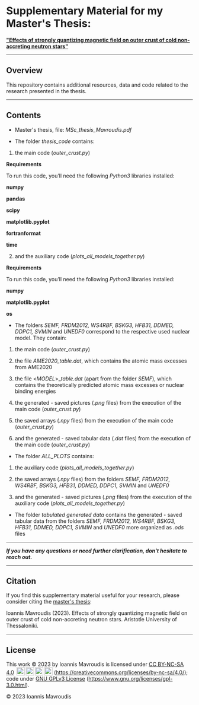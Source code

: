 # Supplementary Material for my Master's Thesis:
**["Effects of strongly quantizing magnetic field on outer crust of cold non-accreting neutron stars"](http://ikee.lib.auth.gr/record/355235/?ln=en)**

---

## Overview

This repository contains additional resources, data and code related to the research presented in the thesis.

---

## Contents
- Master's thesis, file: *MSc_thesis_Mavroudis.pdf* 

- The folder *thesis_code* contains:

1) the main code (*outer_crust.py*)

**Requirements**

To run this code, you’ll need the following *Python3* libraries installed:

**numpy**

**pandas**

**scipy**

**matplotlib.pyplot**

**fortranformat**

**time**

2) and the auxiliary code (*plots_all_models_together.py*)

**Requirements**

To run this code, you’ll need the following *Python3* libraries installed:

**numpy**

**matplotlib.pyplot**

**os**

- The folders *SEMF, FRDM2012, WS4RBF, BSKG3, HFB31, DDMED, DDPC1, SVMIN* and *UNEDF0* correspond to the respective used nuclear model. They contain:

1) the main code (*outer_crust.py*)

2) the file *AME2020_table.dat*, which contains the atomic mass excesses from AME2020

3) the file <*MODEL*>_*table.dat* (apart from the folder *SEMF*), which contains the theoretically predicted atomic mass excesses or  nuclear binding energies

4) the generated - saved pictures (*.png* files) from the execution of the main code (*outer_crust.py*)

5) the saved arrays (*.npy* files) from the execution of the main code (*outer_crust.py*)

6) and the generated - saved tabular data (*.dat* files) from the execution of the main code (*outer_crust.py*)


- The folder *ALL_PLOTS* contains:

1) the auxiliary code (*plots_all_models_together.py*)

2) the saved arrays (*.npy* files) from the folders *SEMF, FRDM2012, WS4RBF, BSKG3, HFB31, DDMED, DDPC1, SVMIN* and *UNEDF0*

3) and the generated - saved pictures (*.png* files) from the execution of the auxiliary code (*plots_all_models_together.py*)

- The folder *tabulated generated data* contains the generated - saved tabular data from the folders *SEMF, FRDM2012, WS4RBF, BSKG3, HFB31, DDMED, DDPC1, SVMIN* and *UNEDF0* more organized as *.ods* files


---
***If you have any questions or need further clarification, don't hesitate to reach out.***

---

## Citation
If you find this supplementary material useful for your research, please consider citing the [master's thesis](http://ikee.lib.auth.gr/record/355235/?ln=en):

Ioannis Mavroudis (2023). Effects of strongly quantizing magnetic field on outer crust of cold non-accreting neutron stars. Aristotle University of Thessaloniki.

---

## License
This work © 2023 by Ioannis Mavroudis is licensed under [CC BY-NC-SA 4.0](https://creativecommons.org/licenses/by-nc-sa/4.0/) <img style="height:22px!important;margin-left:3px;vertical-align:text-bottom;" src="https://mirrors.creativecommons.org/presskit/icons/cc.svg"><img style="height:22px!important;margin-left:3px;vertical-align:text-bottom;" src="https://mirrors.creativecommons.org/presskit/icons/by.svg"><img style="height:22px!important;margin-left:3px;vertical-align:text-bottom;" src="https://mirrors.creativecommons.org/presskit/icons/nc.svg"><img style="height:22px!important;margin-left:3px;vertical-align:text-bottom;" src="https://mirrors.creativecommons.org/presskit/icons/sa.svg"> (https://creativecommons.org/licenses/by-nc-sa/4.0/); code under [GNU GPLv3 License](https://www.gnu.org/licenses/gpl-3.0.html) (https://www.gnu.org/licenses/gpl-3.0.html).

© 2023 Ioannis Mavroudis
